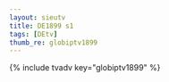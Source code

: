 ```yaml
--- 
layout: sieutv
title: DE1899 s1
tags: [DEtv]
thumb_re: globiptv1899
---
```

{% include tvadv key="globiptv1899" %} 
